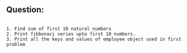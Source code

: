## Question:

``` (1-1 program using all kind of loops)

1. Find sum of first 10 natural numbers
2. Print fibbonaci series upto first 10 numbers.
3. Print all the keys and values of employee object used in first problem

```

